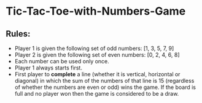 # Tic-Tac-Toe-with-Numbers-Game
## Rules:
- Player 1 is given the following set of odd numbers: [1, 3, 5, 7, 9]
- Player 2 is given the following set of even numbers: [0, 2, 4, 6, 8]
- Each number can be used only once.
- Player 1 always starts first.
- First player to **complete** a line (whether it is vertical, horizontal or diagonal) in which the sum of the numbers of that line is 15 (regardless of whether the numbers are even or odd) wins the game. If the board is full and no player won then the game is considered to be a draw.

